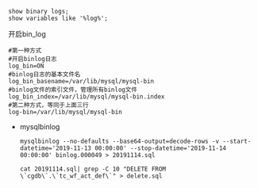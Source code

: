 ```mysql
show binary logs;
show variables like '%log%';
```

开启bin_log

```shell
#第一种方式
#开启binlog日志
log_bin=ON
#binlog日志的基本文件名
log_bin_basename=/var/lib/mysql/mysql-bin
#binlog文件的索引文件，管理所有binlog文件
log_bin_index=/var/lib/mysql/mysql-bin.index
#第二种方式，等同于上面三行
log-bin=/var/lib/mysql/mysql-bin
```



- mysqlbinlog

  ```shell
  mysqlbinlog --no-defaults --base64-output=decode-rows -v --start-datetime='2019-11-13 00:00:00' --stop-datetime='2019-11-14 00:00:00' binlog.000049 > 20191114.sql
  ```

  ```shell
  cat 20191114.sql| grep -C 10 "DELETE FROM \`cgdb\`.\`tc_wf_act_def\`" > delete.sql
  ```

  

